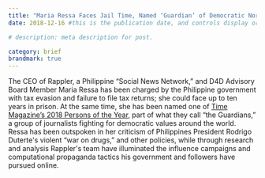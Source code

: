 ```yaml
---
title: "Maria Ressa Faces Jail Time, Named ‘Guardian’ of Democratic Norms"
date: 2018-12-16 #this is the publication date, and controls display order.

# description: meta description for post.

category: brief
brandmark: true
---
```


The CEO of Rappler, a Philippine “Social News Network,” and D4D Advisory Board Member Maria Ressa has been charged by the Philippine government with tax evasion and failure to file tax returns; she could face up to ten years in prison. At the same time, she has been named one of [Time Magazine’s 2018 Persons of the Year][link], part of what they call “the Guardians,” a group of journalists fighting for democratic values around the world. Ressa has been outspoken in her criticism of Philippines President Rodrigo Duterte's violent “war on drugs,” and other policies, while through research and analysis Rappler's team have illuminated the influence campaigns and computational propaganda tactics his government and followers have pursued online.

[link]: http://time.com/person-of-the-year-2018-the-guardians/